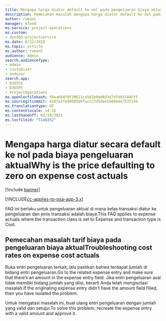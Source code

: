 ```yaml
---
title: Mengapa harga diatur default ke nol pada pengeluaran biaya aktual?
description: Pemecahan masalah mengapa harga diatur default ke nol pada pengeluaran biaya aktual.
author: rumant
manager: kfend
ms.service: project-operations
ms.custom:
- dyn365-projectservice
ms.date: 8/22/2018
ms.topic: article
ms.author: rumant
audience: Admin
search.audienceType:
- admin
- customizer
- enduser
search.app:
- D365CE
- D365PS
- ProjectOperations
ms.openlocfilehash: f6ea664f9f38621ce5d1b0dd033d7df491f845ff
ms.sourcegitcommit: 418fa1fe9d605b8faccc2d5dee1b04b4e753f194
ms.translationtype: HT
ms.contentlocale: id-ID
ms.lasthandoff: 02/10/2021
ms.locfileid: "5146352"
---
```

# <a name="why-is-the-price-defaulting-to-zero-on-expense-cost-actuals"></a><span data-ttu-id="3e5c4-103">Mengapa harga diatur secara default ke nol pada biaya pengeluaran aktual</span><span class="sxs-lookup"><span data-stu-id="3e5c4-103">Why is the price defaulting to zero on expense cost actuals</span></span>

[!include [banner](../includes/psa-now-project-operations.md)]

[!INCLUDE[cc-applies-to-psa-app-3.x](../includes/cc-applies-to-psa-app-3x.md)]

<span data-ttu-id="3e5c4-104">FAQ ini berlaku untuk pengeluaran aktual di mana kelas transaksi diatur ke pengeluaran dan jenis transaksi adalah biaya.</span><span class="sxs-lookup"><span data-stu-id="3e5c4-104">This FAQ applies to expense actuals where the transaction class is set to Expense and transaction type is Cost.</span></span>

## <a name="troubleshooting-cost-rates-on-expense-cost-actuals"></a><span data-ttu-id="3e5c4-105">Pemecahan masalah tarif biaya pada pengeluaran biaya aktual</span><span class="sxs-lookup"><span data-stu-id="3e5c4-105">Troubleshooting cost rates on expense cost actuals</span></span>

<span data-ttu-id="3e5c4-106">Buka entri pengeluaran terkait, lalu pastikan bahwa terdapat jumlah di bidang entri pengeluaran.</span><span class="sxs-lookup"><span data-stu-id="3e5c4-106">Go to the related expense entry and make sure that there’s an amount in the expense entry field.</span></span> <span data-ttu-id="3e5c4-107">Jika entri pengeluaran asal tidak memiliki bidang jumlah yang diisi, berarti Anda telah mengisolasi masalah.</span><span class="sxs-lookup"><span data-stu-id="3e5c4-107">If the originating expense entry didn’t have the amount field filled, then you have isolated the problem.</span></span>
 
<span data-ttu-id="3e5c4-108">Untuk mengatasi masalah ini, buat ulang entri pengeluaran dengan jumlah yang valid dan setujui.</span><span class="sxs-lookup"><span data-stu-id="3e5c4-108">To solve this problem, recreate the expense entry with a valid amount and approve it.</span></span>
